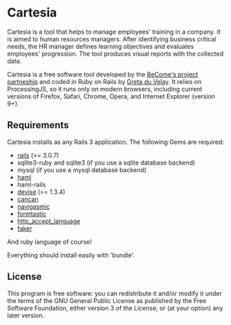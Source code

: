 Cartesia
========

Cartesia is a tool that helps to manage employees' training in a company. It is aimed to human resources managers. After identifying business critical needs, the HR manager defines learning objectives and evaluates employees' progression. The tool produces visual reports with the collected data.

Cartesia is a free software tool developed by the [BeCome's project partneship](http://become.ning.com/) and coded in Ruby on Rails by [Greta du Velay](http://cri.velay.greta.fr/). It relies on ProcessingJS, so it runs only on modern browsers, including current versions of Firefox, Safari, Chrome, Opera, and Internet Explorer (version 9+).

Requirements
------------

Cartesia installs as any Rails 3 application. The following Gems are required:

- [rails](http://rubyonrails.org/) (>= 3.0.7)
- sqlite3-ruby and sqlite3 (if you use a sqlite database backend)
- mysql (if you use a mysql database backend)
- [haml](http://haml.info/)
- haml-rails
- [devise](https://github.com/plataformatec/devise) (>= 1.3.4)
- [cancan](https://github.com/ryanb/cancan)
- [navigasmic](https://github.com/jejacks0n/navigasmic)
- [formtastic](https://github.com/justinfrench/formtastic)
- [http_accept_language](https://github.com/iain/http_accept_language)
- [faker](http://faker.rubyforge.org/)

And ruby language of course!

Everything should install easily with 'bundle'.

License
-------

This program is free software: you can redistribute it and/or modify it under the terms of the GNU General Public License as published by the Free Software Foundation, either version 3 of the License, or (at your option) any later version.
